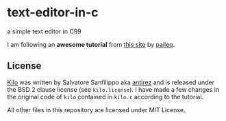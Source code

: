 # text-editor-in-c
a simple text editor in C99

I am following an **awesome tutorial** from [this site](https://viewsourcecode.org/snaptoken/kilo/) by [paileq](https://github.com/paileyq).

## License
[Kilo](https://github.com/antirez/kilo) was written by Salvatore Sanfilippo aka [antirez](https://github.com/antirez) and is released under the BSD 2 clause license (see ```kilo.license```).
I have made a few changes in the original code of ```kilo``` contained in ```kilo.c``` according to the tutorial.


All other files in this repository are licensed under MIT License.
